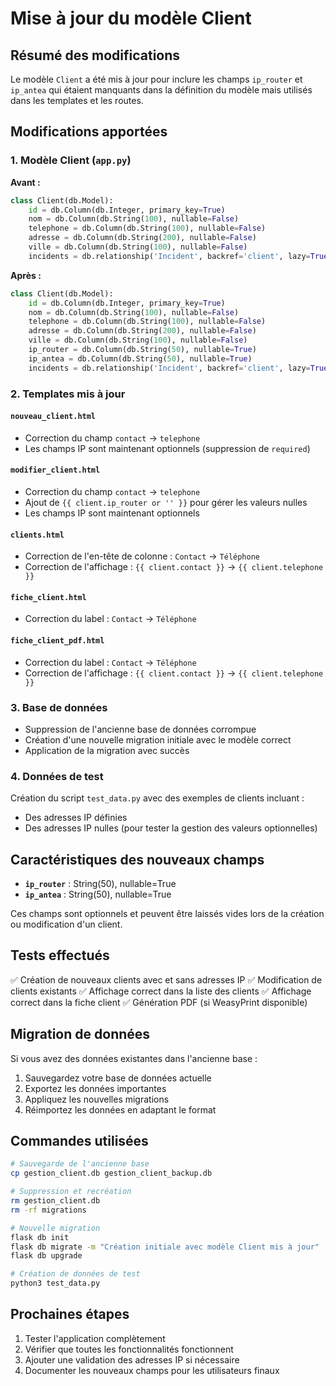 # Mise à jour du modèle Client

## Résumé des modifications

Le modèle `Client` a été mis à jour pour inclure les champs `ip_router` et `ip_antea` qui étaient manquants dans la définition du modèle mais utilisés dans les templates et les routes.

## Modifications apportées

### 1. Modèle Client (`app.py`)

**Avant :**

```python
class Client(db.Model):
    id = db.Column(db.Integer, primary_key=True)
    nom = db.Column(db.String(100), nullable=False)
    telephone = db.Column(db.String(100), nullable=False)
    adresse = db.Column(db.String(200), nullable=False)
    ville = db.Column(db.String(100), nullable=False)
    incidents = db.relationship('Incident', backref='client', lazy=True)
```

**Après :**

```python
class Client(db.Model):
    id = db.Column(db.Integer, primary_key=True)
    nom = db.Column(db.String(100), nullable=False)
    telephone = db.Column(db.String(100), nullable=False)
    adresse = db.Column(db.String(200), nullable=False)
    ville = db.Column(db.String(100), nullable=False)
    ip_router = db.Column(db.String(50), nullable=True)
    ip_antea = db.Column(db.String(50), nullable=True)
    incidents = db.relationship('Incident', backref='client', lazy=True)
```

### 2. Templates mis à jour

#### `nouveau_client.html`

- Correction du champ `contact` → `telephone`
- Les champs IP sont maintenant optionnels (suppression de `required`)

#### `modifier_client.html`

- Correction du champ `contact` → `telephone`
- Ajout de `{{ client.ip_router or '' }}` pour gérer les valeurs nulles
- Les champs IP sont maintenant optionnels

#### `clients.html`

- Correction de l'en-tête de colonne : `Contact` → `Téléphone`
- Correction de l'affichage : `{{ client.contact }}` → `{{ client.telephone }}`

#### `fiche_client.html`

- Correction du label : `Contact` → `Téléphone`

#### `fiche_client_pdf.html`

- Correction du label : `Contact` → `Téléphone`
- Correction de l'affichage : `{{ client.contact }}` → `{{ client.telephone }}`

### 3. Base de données

- Suppression de l'ancienne base de données corrompue
- Création d'une nouvelle migration initiale avec le modèle correct
- Application de la migration avec succès

### 4. Données de test

Création du script `test_data.py` avec des exemples de clients incluant :

- Des adresses IP définies
- Des adresses IP nulles (pour tester la gestion des valeurs optionnelles)

## Caractéristiques des nouveaux champs

- **`ip_router`** : String(50), nullable=True
- **`ip_antea`** : String(50), nullable=True

Ces champs sont optionnels et peuvent être laissés vides lors de la création ou modification d'un client.

## Tests effectués

✅ Création de nouveaux clients avec et sans adresses IP
✅ Modification de clients existants
✅ Affichage correct dans la liste des clients
✅ Affichage correct dans la fiche client
✅ Génération PDF (si WeasyPrint disponible)

## Migration de données

Si vous avez des données existantes dans l'ancienne base :

1. Sauvegardez votre base de données actuelle
2. Exportez les données importantes
3. Appliquez les nouvelles migrations
4. Réimportez les données en adaptant le format

## Commandes utilisées

```bash
# Sauvegarde de l'ancienne base
cp gestion_client.db gestion_client_backup.db

# Suppression et recréation
rm gestion_client.db
rm -rf migrations

# Nouvelle migration
flask db init
flask db migrate -m "Création initiale avec modèle Client mis à jour"
flask db upgrade

# Création de données de test
python3 test_data.py
```

## Prochaines étapes

1. Tester l'application complètement
2. Vérifier que toutes les fonctionnalités fonctionnent
3. Ajouter une validation des adresses IP si nécessaire
4. Documenter les nouveaux champs pour les utilisateurs finaux
